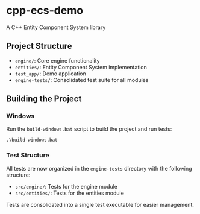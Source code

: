 # cpp-ecs-demo
A C++ Entity Component System library

## Project Structure

- `engine/`: Core engine functionality
- `entities/`: Entity Component System implementation
- `test_app/`: Demo application
- `engine-tests/`: Consolidated test suite for all modules

## Building the Project

### Windows
Run the `build-windows.bat` script to build the project and run tests:
```
.\build-windows.bat
```

### Test Structure
All tests are now organized in the `engine-tests` directory with the following structure:
- `src/engine/`: Tests for the engine module
- `src/entities/`: Tests for the entities module

Tests are consolidated into a single test executable for easier management.
